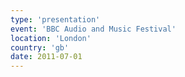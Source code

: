 ```yaml
---
type: 'presentation'
event: 'BBC Audio and Music Festival'
location: 'London'
country: 'gb'
date: 2011-07-01
---
```

